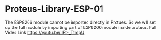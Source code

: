 # Proteus-Library-ESP-01
The ESP8266 module cannot be imported directly in Protues. So we will set up the full module by importing part of ESP8266 module inside proteus.
Full Video Link https://youtu.be/IIFt-_T1mpU
